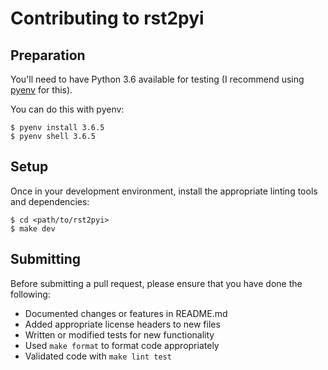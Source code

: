 # Contributing to rst2pyi

## Preparation

You'll need to have Python 3.6 available for testing
(I recommend using [pyenv][] for this).

You can do this with pyenv:

    $ pyenv install 3.6.5
    $ pyenv shell 3.6.5


## Setup

Once in your development environment, install the
appropriate linting tools and dependencies:

    $ cd <path/to/rst2pyi>
    $ make dev


## Submitting

Before submitting a pull request, please ensure
that you have done the following:

* Documented changes or features in README.md
* Added appropriate license headers to new files
* Written or modified tests for new functionality
* Used `make format` to format code appropriately
* Validated code with `make lint test`

[pyenv]: https://github.com/pyenv/pyenv
